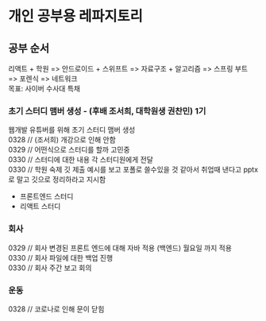 # 개인 공부용 레파지토리

## 공부 순서
리액트 + 학원 => 안드로이드 + 스위프트 => 자료구조 + 알고리즘 => 스프링 부트 => 포렌식 => 네트워크<br>
목표: 사이버 수사대 특채

### 초기 스터디 맴버 생성 - (후배 조서희, 대학원생 권찬민) 1기
웹개발 유튜버를 위해 초기 스터디 맴버 생성<br>
0328 // (조서희) 개강으로 인해 안함<br>
0329 // 어떤식으로 스터디를 할까 고민중<br>
0330 // 스터디에 대한 내용 각 스터디원에게 전달<br>
0330 // 학원 숙제 깃 제출 예시를 보고 포폴로 쓸수있을 것 같아서 취업때 낸다고 pptx로 말고 깃으로 정리하라고 지시함<br>

- 프론트엔드 스터디 
- 리액트 스터디 

### 회사
0329 // 회사 변경된 프론트 엔드에 대해 자바 적용 (백엔드) 월요일 까지 적용 <br>
0330 // 회사 파일에 대한 백업 진행 <br>
0330 // 회사 주간 보고 회의 <br>



### 운동
0328 // 코로나로 인해 문이 닫힘
